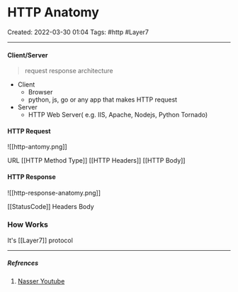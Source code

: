 # HTTP Anatomy
Created: 2022-03-30 01:04
Tags: #http #Layer7 
____

#### Client/Server
> request response architecture
- Client
	- Browser
	- python, js, go or any app that makes HTTP request
- Server
	- HTTP Web Server( e.g. IIS, Apache, Nodejs, Python Tornado)


#### HTTP Request

![[http-antomy.png]]

URL
[[HTTP Method Type]]
[[HTTP Headers]]
[[HTTP Body]]

#### HTTP Response

![[http-response-anatomy.png]]

[[StatusCode]]
Headers
Body

### How Works

It's [[Layer7]] protocol




_____
##### Refrences
1.  [Nasser Youtube](https://www.youtube.com/watch?v=0OrmKCB0UrQ)

